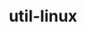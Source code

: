 ---
title: "util-linux"
layout: cache
categories: [package, develop-2024-08-04]
meta: {"versions": ["2.40.2"], "compilers": ["oneapi@=2024.2.0"], "oss": ["ubuntu22.04"], "platforms": ["linux"], "targets": ["x86_64_v3"], "stacks": ["e4s-oneapi", "root"], "num_specs": 1, "num_specs_by_stack": {"root": 1, "e4s-oneapi": 1}}
spec_details: [{"hash": "zrvct6ai3lattgoosifzpbhpzv43mjew", "compiler": "oneapi@=2024.2.0", "versions": ["2.40.2"], "os": "ubuntu22.04", "platform": "linux", "target": "x86_64_v3", "variants": ["~bash", "build_system=autotools"], "stacks": ["root", "e4s-oneapi"], "size": "-", "tarball": "https://binaries.spack.io/releases/develop-2024-08-04/build_cache/linux-ubuntu22.04-x86_64_v3/oneapi-2024.2.0/util-linux-2.40.2/linux-ubuntu22.04-x86_64_v3-oneapi-2024.2.0-util-linux-2.40.2-zrvct6ai3lattgoosifzpbhpzv43mjew.spack"}]
---